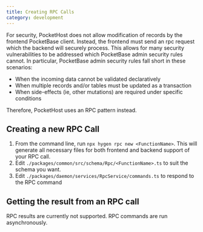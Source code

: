 ```yaml
---
title: Creating RPC Calls
category: development
---
```


For security, PocketHost does not allow modification of records by the frontend PocketBase client. Instead, the frontend must send an rpc request which the backend will securely process. This allows for many security vulnerabilities to be addressed which PocketBase admin security rules cannot. In particular, PocketBase admin security rules fall short in these scenarios:

- When the incoming data cannot be validated declaratively
- When multiple records and/or tables must be updated as a transaction
- When side-effects (ie, other mutations) are required under specific conditions

Therefore, PocketHost uses an RPC pattern instead.

## Creating a new RPC Call

1. From the command line, run `npx hygen rpc new <FunctionName>`. This will generate all necessary files for both frontend and backend support of your RPC call.
2. Edit `./packages/common/src/schema/Rpc/<FunctionName>.ts` to suit the schema you want.
3. Edit `./packages/daemon/services/RpcService/commands.ts` to respond to the RPC command

## Getting the result from an RPC call

RPC results are currently not supported. RPC commands are run asynchronously.
